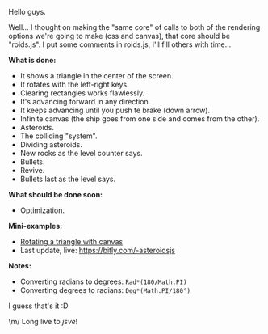 Hello guys.

Well... I thought on making the "same core" of calls to both of the
rendering options we're going to make (css and canvas), that core should be
"roids.js". I put some comments in roids.js, I'll fill others with time...

**What is done:**

* It shows a triangle in the center of the screen.
* It rotates with the left-right keys.
* Clearing rectangles works flawlessly.
* It's advancing forward in any direction.
* It keeps advancing until you push te brake (down arrow).
* Infinite canvas (the ship goes from one side and comes from the other).
* Asteroids.
* The colliding "system".
* Dividing asteroids.
* New rocks as the level counter says.
* Bullets.
* Revive.
* Bullets last as the level says.

**What should be done soon:**

* Optimization.

**Mini-examples:**

* [Rotating a triangle with canvas](http://jsfiddle.net/sadasant/3sBRh/4/)
* Last update, live: <https://bitly.com/-asteroidsjs>

**Notes:**

* Converting radians to degrees: `Rad*(180/Math.PI)`
* Converting degrees to radians: `Deg*(Math.PI/180°)`

I guess that's it :D

\m/ Long live to *jsve*!